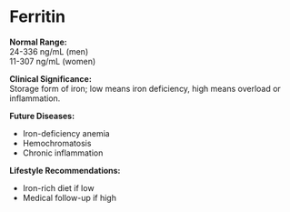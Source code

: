 # Ferritin

**Normal Range:**  
24-336 ng/mL (men)  
11-307 ng/mL (women)

**Clinical Significance:**  
Storage form of iron; low means iron deficiency, high means overload or inflammation.

**Future Diseases:**  
- Iron-deficiency anemia  
- Hemochromatosis  
- Chronic inflammation

**Lifestyle Recommendations:**  
- Iron-rich diet if low  
- Medical follow-up if high
